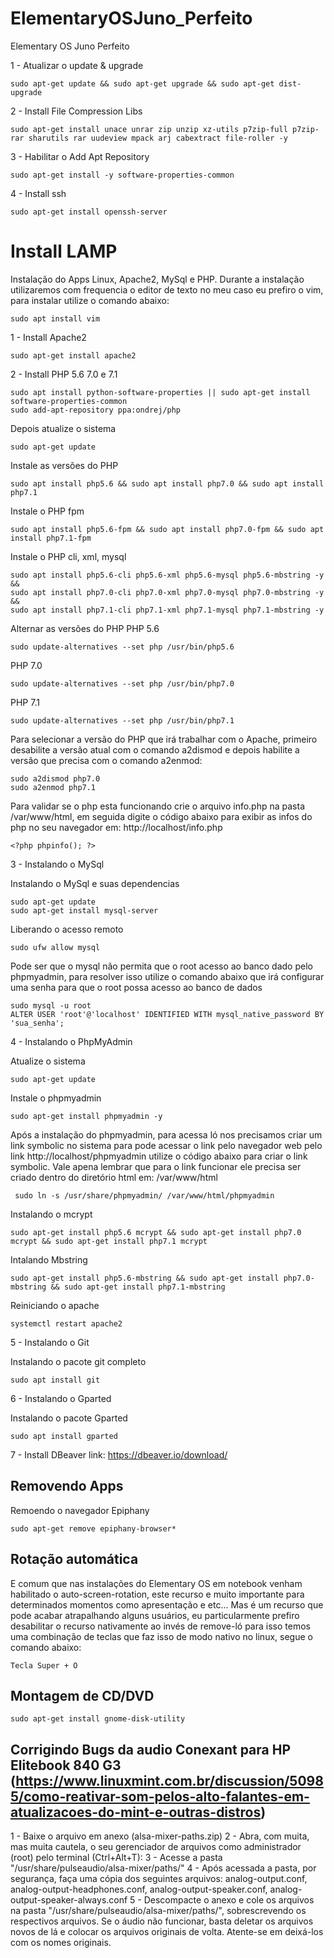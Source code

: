 # ElementaryOSJuno_Perfeito
Elementary OS Juno Perfeito 

1 - Atualizar o update & upgrade
```shell
sudo apt-get update && sudo apt-get upgrade && sudo apt-get dist-upgrade
```

2 - Install File Compression Libs
```shell
sudo apt-get install unace unrar zip unzip xz-utils p7zip-full p7zip-rar sharutils rar uudeview mpack arj cabextract file-roller -y
```

3 - Habilitar o Add Apt Repository
```shell
sudo apt-get install -y software-properties-common
```

4 - Install ssh
```shell
sudo apt-get install openssh-server
```

# Install LAMP
Instalação do Apps Linux, Apache2, MySql e PHP.
Durante a instalação utilizaremos com frequencia o editor de texto no meu caso eu prefiro o vim, para instalar utilize o comando abaixo:

```shell
sudo apt install vim
```


1 - Install Apache2
```shell
sudo apt-get install apache2
```
2 - Install PHP 5.6 7.0 e 7.1
```shell
sudo apt install python-software-properties || sudo apt-get install software-properties-common
sudo add-apt-repository ppa:ondrej/php
```

Depois atualize o sistema
```shell
sudo apt-get update
```

Instale as versões do PHP
```shell
sudo apt install php5.6 && sudo apt install php7.0 && sudo apt install php7.1
```

Instale o PHP fpm
```shell
sudo apt install php5.6-fpm && sudo apt install php7.0-fpm && sudo apt install php7.1-fpm
```

Instale o PHP cli, xml, mysql
```shell
sudo apt install php5.6-cli php5.6-xml php5.6-mysql php5.6-mbstring -y &&
sudo apt install php7.0-cli php7.0-xml php7.0-mysql php7.0-mbstring -y &&
sudo apt install php7.1-cli php7.1-xml php7.1-mysql php7.1-mbstring -y 
```

Alternar as versões do PHP
PHP 5.6
```shell
sudo update-alternatives --set php /usr/bin/php5.6
```

PHP 7.0
```shell
sudo update-alternatives --set php /usr/bin/php7.0
```

PHP 7.1
```shell
sudo update-alternatives --set php /usr/bin/php7.1
```

Para selecionar a versão do PHP que irá trabalhar com o Apache, primeiro desabilite a versão atual com o comando a2dismod e depois habilite a versão que precisa com o comando a2enmod:
```shell
sudo a2dismod php7.0
sudo a2enmod php7.1
```

Para validar se o php esta funcionando crie o arquivo info.php na pasta /var/www/html, em seguida digite o código abaixo para exibir as infos do php no seu navegador em: http://localhost/info.php

```shell
<?php phpinfo(); ?>
```

3 - Instalando o MySql 

Instalando o MySql e suas dependencias 
```shell
sudo apt-get update
sudo apt-get install mysql-server
```
Liberando o acesso remoto
```shell
sudo ufw allow mysql
```
Pode ser que o mysql não permita que o root acesso ao banco dado pelo phpmyadmin, para resolver isso utilize o comando abaixo que irá configurar uma senha para que o root possa acesso ao banco de dados 

```shell
sudo mysql -u root
ALTER USER 'root'@'localhost' IDENTIFIED WITH mysql_native_password BY 'sua_senha'; 
```
4 - Instalando o PhpMyAdmin

Atualize o sistema 
```shell
sudo apt-get update
```

Instale o phpmyadmin
```shell 
sudo apt-get install phpmyadmin -y
```

Após a instalação do phpmyadmin, para acessa ló nos precisamos criar um link symbolic no sistema para pode acessar o link pelo navegador web pelo link http://localhost/phpmyadmin utilize o código abaixo para criar o link symbolic. Vale apena lembrar que para o link funcionar ele precisa ser criado dentro do diretório html em: /var/www/html

```shell 
 sudo ln -s /usr/share/phpmyadmin/ /var/www/html/phpmyadmin 
```



Instalando o mcrypt
```shell
sudo apt-get install php5.6 mcrypt && sudo apt-get install php7.0 mcrypt && sudo apt-get install php7.1 mcrypt 
```

Intalando Mbstring
```shell
sudo apt-get install php5.6-mbstring && sudo apt-get install php7.0-mbstring && sudo apt-get install php7.1-mbstring 
```

Reiniciando o apache
```shell
systemctl restart apache2
```

5 - Instalando o Git 

Instalando o pacote git completo
```shell
sudo apt install git
```

6 - Instalando o Gparted

Instalando o pacote Gparted 
```shell
sudo apt install gparted
```
7 - Install DBeaver
link: https://dbeaver.io/download/

## Removendo Apps

Remoendo o navegador Epiphany
```shell
sudo apt-get remove epiphany-browser*
```

## Rotação automática 

E comum que nas instalações do Elementary OS em notebook venham habilitado o auto-screen-rotation, este recurso e muito importante para determinados momentos como apresentação e etc... Mas é um recurso que pode acabar atrapalhando alguns usuários, eu particularmente prefiro desabilitar o recurso nativamente ao invés de remove-ló para isso temos uma combinação de teclas que faz isso de modo nativo no linux, segue o comando abaixo:

```shell
Tecla Super + O
```

## Montagem de CD/DVD 

```shell
sudo apt-get install gnome-disk-utility

```

## Corrigindo Bugs da audio Conexant para HP Elitebook 840 G3 (https://www.linuxmint.com.br/discussion/50985/como-reativar-som-pelos-alto-falantes-em-atualizacoes-do-mint-e-outras-distros)

1 - Baixe o arquivo em anexo (alsa-mixer-paths.zip)
2 - Abra, com muita, mas muita cautela, o seu gerenciador de arquivos como administrador (root) pelo terminal (Ctrl+Alt+T):
3 - Acesse a pasta "/usr/share/pulseaudio/alsa-mixer/paths/"
4 - Após acessada a pasta, por segurança, faça uma cópia dos seguintes arquivos: 
      analog-output.conf, 
      analog-output-headphones.conf, 
      analog-output-speaker.conf, 
      analog-output-speaker-always.conf
5 - Descompacte o anexo e cole os arquivos na pasta "/usr/share/pulseaudio/alsa-mixer/paths/", sobrescrevendo os respectivos     arquivos.
    Se o áudio não funcionar, basta deletar os arquivos novos de lá e colocar os arquivos originais de volta. Atente-se em       deixá-los com os nomes originais.
